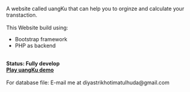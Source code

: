 A website called uangKu that can help you to orginze and calculate your transtaction.
<br><br>
This Website build using:
- Bootstrap framework
- PHP as backend
<br>
<strong>Status: Fully develop </strong>
<br>
<strong><a href="https://www.youtube.com/watch?v=tg84iilZ9Xo">Play uangKu demo</a></strong>
<br><br>
For database file: E-mail me at diyastrikhotimatulhuda@gmail.com
